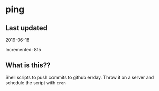 # ping

## Last updated
2019-06-18

Incremented: 815

## What is this??
Shell scripts to push commits to github errday. Throw it on a server and schedule the script with `cron`
